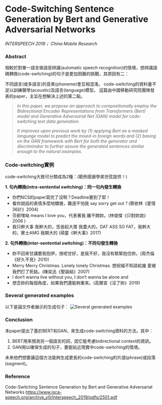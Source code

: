 # Code-Switching Sentence Generation by Bert and Generative Adversarial Networks

*INTERSPEECH 2019； China Mobile Research*

### Abstract
相較於對單一語言做語音辨識(automatic speech recognition)的情境，想辨識語碼轉換(code-switching)的句子是更加困難的挑戰，其原因有二：

不同語言(或多語言)的音素(phoneme)會互相混淆。
code-switching的資料量不足以訓練聲學(acoustic)及語言(language)模型。
這篇由中國移動研究院團隊發表的paper，主旨在想解決上述的第二點。

> *In this paper, we propose an approach to compositionally employ the Bidirectional Encoder Representations from Transformers (Bert) model and Generative Adversarial Net (GAN) model for code-switching text data generation.*
> 
> *It improves upon previous work by (1) applying Bert as a masked language model to predict the mixed-in foreign words and (2) basing on the GAN framework with Bert for both the generator and discriminator to further assure the generated sentences similar enough to the natural examples.*

### Code-switching實例
code-switching大致可分類成為2種：(範例感謝學弟世弦提供！)

**1. 句內轉換(intra-sentential switching)：同一句內發生轉換**

- 你們NCS的paper寫完了沒啊？Deadline要到了耶！
- 看你說話的表情多麼地驕傲，難道不怕我 say sorry get out？(蔡依林《愛情36計》2004)
- 莎郎嘿呦 means I love you，代表著我 離不開妳。(林俊傑《只對妳說》2006 )
 - 我只幹大事 我幹大的，恁爸起大厝 我蓋大的，DAT ASS SO FAT，我幹大的，賓士AMG 我開大的 (頑童《幹大事》2017)
 
**2. 句外轉換(inter-sentential switching)：不同句發生轉換**

- 妳不回來甘講要我抱伊，按呢甘好，是我不好，我沒有緊緊抱住妳。(周杰倫 《好久不見》2010)
- Merry Merry Christmas. Lonely lonely Christmas. 想祝福不知該給誰 愛被我們打了死結。(陳奕迅《聖誕結》2007)
- I don‘t wanna live without you, I don‘t wanna be alone and
- 想念妳的每個角度，如果我們還能夠重來。(高爾宣《沒了妳》2019)

### Several generated examples
以下是論文作者展示的生成句子：
![Several generated examples](https://miro.medium.com/max/720/1*JtgtS2MKGvSHcPkt_aC7gA.png)

### Conclusion
本paper提出了基於BERT和GAN，來生成code-switching資料的方法。其中：

1. BERT用來預測另一個語言的詞，因它能考慮bidirectional context的資訊。
2. GAN用以確保生成的句子，要能貼近現實中code-switching的情境。

未來他們想要讓這個方法能夠生成更長的code-switching的片語(phrase)或段落(segment)。

### Reference
Code-Switching Sentence Generation by Bert and Generative Adversarial
Networks
https://www.isca-speech.org/archive_v0/Interspeech_2019/pdfs/2501.pdf
